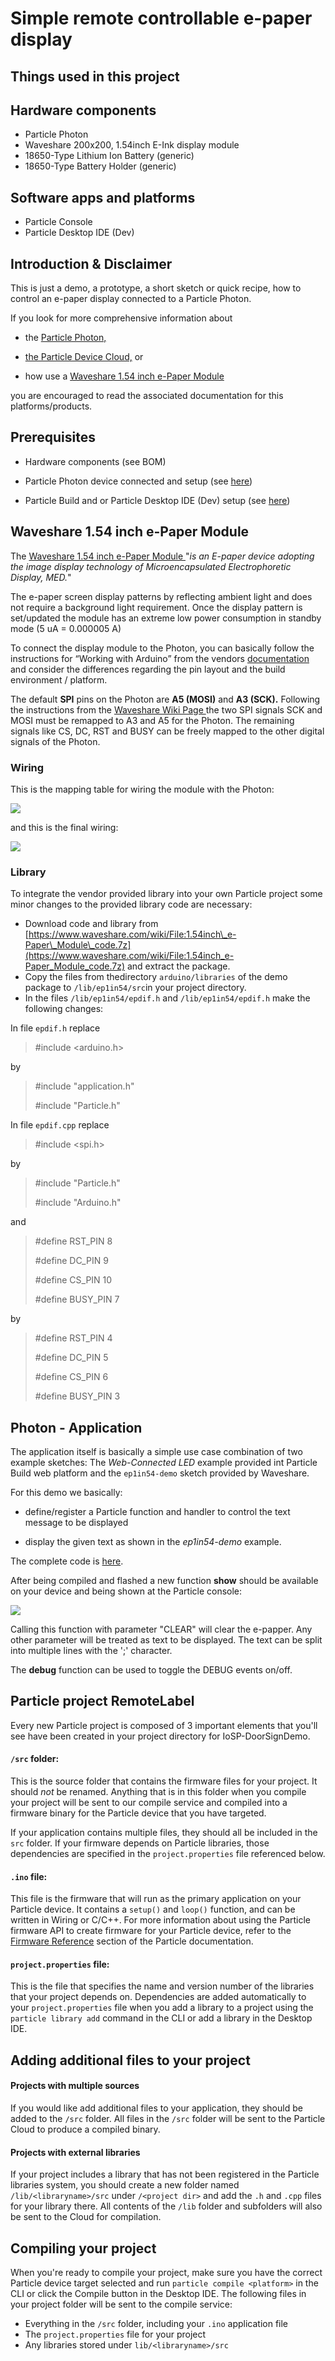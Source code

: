 **Simple remote controllable e-paper display**
==============================================

**Things used in this project**
-------------------------------
## Hardware components

* Particle Photon
* Waveshare 200x200, 1.54inch E-Ink display module
* 18650-Type Lithium Ion Battery (generic)
* 18650-Type Battery Holder (generic)

## Software apps and platforms

* Particle Console
* Particle Desktop IDE (Dev)

## Introduction & Disclaimer

This is just a demo, a prototype, a short sketch or quick recipe, how to
control an e-paper display connected to a Particle Photon.

If you look for more comprehensive information about

-   the [Particle Photon,](https://www.particle.io/products/hardware/photon-wifi)

-   [the Particle Device Cloud,](https://www.particle.io/products/software/device-cloud/) or

-   how use a [Waveshare 1.54 inch e-Paper Module](http://www.waveshare.com/1.54inch-e-Paper-Module.htm)

you are encouraged to read the associated documentation for this
platforms/products.

## Prerequisites

-   Hardware components (see BOM)

-   Particle Photon device connected and setup (see
    [here](https://docs.particle.io/guide/getting-started/start/photon/))

-   Particle Build and or Particle Desktop IDE (Dev) setup (see
     [here](https://docs.particle.io/guide/tools-and-features/dev/))

## Waveshare 1.54 inch e-Paper Module

The [Waveshare 1.54 inch e-Paper Module ](http://www.waveshare.com/1.54inch-e-Paper-Module.htm)"*is an
E-paper device adopting the image display technology of
Microencapsulated Electrophoretic Display, MED.*"

The e-paper screen display patterns by reflecting ambient light and does
not require a background light requirement. Once the display pattern is
set/updated the module has an extreme low power consumption in standby
mode (5 uA = 0.000005 A)

To connect the display module to the Photon, you can basically follow
the instructions for “Working with Arduino” from the vendors
[documentation](https://www.waveshare.com/wiki/1.54inch_e-Paper_Module#Working_with_Arduino) and consider the differences
regarding the pin layout and the build environment / platform.

The default **SPI** pins on the Photon are **A5 (MOSI)** and **A3
(SCK).** Following the instructions from the [Waveshare Wiki Page
](https://www.waveshare.com/wiki/1.54inch_e-Paper_Module#Working_with_Arduino)the two SPI signals SCK and MOSI must be remapped
to A3 and A5 for the Photon. The remaining signals like CS, DC, RST and
BUSY can be freely mapped to the other digital signals of the Photon.

### Wiring

This is the mapping table for wiring the module with the Photon:

![](https://github.com/dxcfl/remote_e-paper/blob/master/doc/Particle%20Photon%20%2B%20Waveshare%201.54%20inch%20e-Paper%20Module%20%20-%20Pins%20%26%20Wires.png)

and this is the final wiring:

![](https://github.com/dxcfl/remote_e-paper/blob/master/doc/Particle%20Photon%20+%20Waveshare%20e-paper%20module%20-%20Wiring.png?raw=true)

### Library

To integrate the vendor provided library into your own Particle project
some minor changes to the provided library code are necessary:

- Download code and library from [https://www.waveshare.com/wiki/File:1.54inch\_e-Paper\_Module\_code.7z](https://www.waveshare.com/wiki/File:1.54inch_e-Paper_Module_code.7z) and extract the package.
- Copy the files from thedirectory ```arduino/libraries``` of the demo package to ```/lib/ep1in54/src```in your project directory.
- In the files ```/lib/ep1in54/epdif.h``` and ```/lib/ep1in54/epdif.h``` make the following changes:

In file ```epdif.h``` replace

> \#include &lt;arduino.h&gt;

by

> \#include "application.h"
>
> \#include "Particle.h"

In file ```epdif.cpp``` replace

> \#include &lt;spi.h&gt;

by

> \#include "Particle.h"
>
> \#include "Arduino.h"

and

> \#define RST_PIN 8
>
> \#define DC_PIN 9
>
> \#define CS_PIN 10
>
> \#define BUSY_PIN 7

by

> \#define RST_PIN 4
>
> \#define DC_PIN 5
>
> \#define CS_PIN 6
>
> \#define BUSY_PIN 3

## Photon - Application

The application itself  is basically a simple use case combination of two example sketches: The *Web-Connected LED* example provided int
Particle Build web platform and the ```ep1in54-demo``` sketch provided by
Waveshare.

For this demo we basically:

- define/register a Particle function and handler to control the
text message to be displayed

- display the given text  as shown in the *ep1in54-demo* example.

The complete code is [here](https://github.com/dxcfl/remote_e-paper/blob/master/src/RemoteLabel.ino).

After being compiled and flashed a new function **show** should be
available on your device and being shown at the Particle console:

![](https://github.com/dxcfl/remote_e-paper/blob/master/doc/Screenshot%20%3D%20Example%20%3D%20Particle%20console.jpg)

Calling this function with parameter "CLEAR" will clear the e-papper.
Any other parameter will be treated as text to be displayed. 
The text can be split into multiple lines with the ';' character.

The **debug** function can be used to toggle the DEBUG events on/off.

## Particle project RemoteLabel

Every new Particle project is composed of 3 important elements that you'll see have been created in your project directory for IoSP-DoorSignDemo.

#### ```/src``` folder:  
This is the source folder that contains the firmware files for your project. It should *not* be renamed.
Anything that is in this folder when you compile your project will be sent to our compile service and compiled into a firmware binary for the Particle device that you have targeted.

If your application contains multiple files, they should all be included in the `src` folder. If your firmware depends on Particle libraries, those dependencies are specified in the `project.properties` file referenced below.

#### ```.ino``` file:
This file is the firmware that will run as the primary application on your Particle device. It contains a `setup()` and `loop()` function, and can be written in Wiring or C/C++. For more information about using the Particle firmware API to create firmware for your Particle device, refer to the [Firmware Reference](https://docs.particle.io/reference/firmware/) section of the Particle documentation.

#### ```project.properties``` file:  
This is the file that specifies the name and version number of the libraries that your project depends on. Dependencies are added automatically to your `project.properties` file when you add a library to a project using the `particle library add` command in the CLI or add a library in the Desktop IDE.

## Adding additional files to your project

#### Projects with multiple sources
If you would like add additional files to your application, they should be added to the `/src` folder. All files in the `/src` folder will be sent to the Particle Cloud to produce a compiled binary.

#### Projects with external libraries
If your project includes a library that has not been registered in the Particle libraries system, you should create a new folder named `/lib/<libraryname>/src` under `/<project dir>` and add the `.h` and `.cpp` files for your library there. All contents of the `/lib` folder and subfolders will also be sent to the Cloud for compilation.

## Compiling your project

When you're ready to compile your project, make sure you have the correct Particle device target selected and run `particle compile <platform>` in the CLI or click the Compile button in the Desktop IDE. The following files in your project folder will be sent to the compile service:

- Everything in the `/src` folder, including your `.ino` application file
- The `project.properties` file for your project
- Any libraries stored under `lib/<libraryname>/src`
